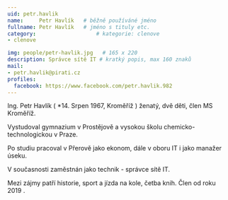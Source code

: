 ```yaml
---
uid: petr.havlik
name:     Petr Havlík  	# běžně používáné jméno
fullname: Petr Havlík  	# jméno s tituly etc.
category:                   # kategorie: clenove
- clenove

img: people/petr-havlik.jpg   # 165 x 220
description: Správce sítě IT # kratký popis, max 160 znaků
mail:
- petr.havlik@pirati.cz
profiles:
  facebook: https://www.facebook.com/petr.havlik.982
---
```

Ing. Petr Havlík ( *14. Srpen 1967, Kroměříž ) ženatý, dvě děti, člen MS Kroměříž.

Vystudoval gymnazium v Prostějově a vysokou školu chemicko-technologickou v Praze.

Po  studiu  pracoval v Přerově jako ekonom, dále v oboru IT   i  jako manažer úseku.

V současnosti  zaměstnán jako technik - správce sítě IT.

Mezi  zájmy patří historie, sport a jízda na kole, četba knih. Člen od roku 2019 .
